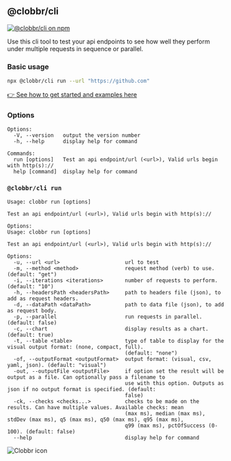 ## @clobbr/cli

[![@clobbr/cli on npm](https://img.shields.io/npm/v/@clobbr/cli?label=npm&style=flat)](https://www.npmjs.com/package/@clobbr/cli)

Use this cli tool to test your api endpoints to see how well they perform under multiple requests in sequence or parallel.

### Basic usage

```bash
npx @clobbr/cli run --url "https://github.com"
```

[👉 See how to get started and examples here](https://github.com/parsecph/clobbr/blob/master/README.md)


### Options

```
Options:
  -V, --version   output the version number
  -h, --help      display help for command

Commands:
  run [options]   Test an api endpoint/url (<url>), Valid urls begin with http(s)://
  help [command]  display help for command
```

### `@clobbr/cli run`

```
Usage: clobbr run [options]

Test an api endpoint/url (<url>), Valid urls begin with http(s)://

Options:
Usage: clobbr run [options]

Test an api endpoint/url (<url>), Valid urls begin with http(s)://

Options:
  -u, --url <url>                     url to test
  -m, --method <method>               request method (verb) to use. (default: "get")
  -i, --iterations <iterations>       number of requests to perform. (default: "10")
  -h, --headersPath <headersPath>     path to headers file (json), to add as request headers.
  -d, --dataPath <dataPath>           path to data file (json), to add as request body.
  -p, --parallel                      run requests in parallel. (default: false)
  -c, --chart                         display results as a chart. (default: true)
  -t, --table <table>                 type of table to display for the visual output format: (none, compact, full).
                                      (default: "none")
  -of, --outputFormat <outputFormat>  output format: (visual, csv, yaml, json). (default: "visual")
  -out, --outputFile <outputFile>     if option set the result will be output as a file. Can optionally pass a filename to
                                      use with this option. Outputs as json if no output format is specified. (default:
                                      false)
  -ck, --checks <checks...>           checks to be made on the results. Can have multiple values. Available checks: mean
                                      (max ms), median (max ms), stdDev (max ms), q5 (max ms), q50 (max ms), q95 (max ms),
                                      q99 (max ms), pctOfSuccess (0-100). (default: false)
  --help                              display help for command
```

![Clobbr icon](https://user-images.githubusercontent.com/1515742/80861773-da9a6a00-8c70-11ea-9671-77e1bb2dea04.png)

